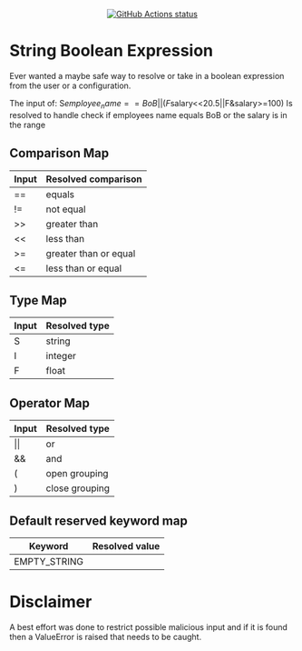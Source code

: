 <p align="center">
  <a href="https://github.com/courupteddata/StringBooleanExpression"><img alt="GitHub Actions status" src="https://github.com/courupteddata/StringBooleanExpression/workflows/stringbooleanexpression-unit-tests/badge.svg"></a>
</p>

# String Boolean Expression
Ever wanted a maybe safe way to resolve or take in a boolean expression from the user or a configuration.

The input of:
S$employee_name==BoB||(F$salary<<20.5||F&salary>=100)
Is resolved to handle check if employees name equals BoB or the salary is in the range

## Comparison Map
|Input  	|Resolved comparison  	|
|---	|---	|
|==  	|equals  	|
|!=  	|not equal  	|
|\>>  	|greater than  	|
|<<  	|less than  	|
|>=  	|greater than or equal  	|
|<=  	|less than or equal  	|

## Type Map
|Input  	|Resolved type  	|
|---	|---	|
|S  	|string  	|
|I  	|integer  	|
|F  	|float  	|

## Operator Map
|Input  	|Resolved type  	|
|---	|---	|
|&#124;&#124;  	|or  	|
|&& 	|and  	|
|( 	|open grouping  	|
|) 	|close grouping  	|

## Default reserved keyword map
|Keyword  	|Resolved value  	|
|---	|---	|
|EMPTY_STRING  	|  	|


# Disclaimer
A best effort was done to restrict possible malicious input and if it is found then a ValueError is raised that needs to be caught.
